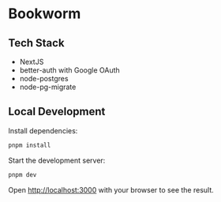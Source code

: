 # Bookworm

## Tech Stack
- NextJS
- better-auth with Google OAuth
- node-postgres
- node-pg-migrate

## Local Development
Install dependencies:
```bash
pnpm install
```

Start the development server:

```bash
pnpm dev
```

Open [http://localhost:3000](http://localhost:3000) with your browser to see the result.
